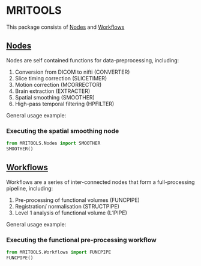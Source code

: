 # MRITOOLS
This package consists of [Nodes](/Nodes) and [Workflows](/Workflows)

## [Nodes](/Nodes)
Nodes are self contained functions for data-preprocessing, including:
1. Conversion from DICOM to nifti (CONVERTER)
2. Slice timing correction (SLICETIMER)
3. Motion correction (MCORRECTOR)
4. Brain extraction (EXTRACTER)
5. Spatial smoothing (SMOOTHER)
6. High-pass temporal filtering (HPFILTER)

General usage example:

### Executing the spatial smoothing node
```python
from MRITOOLS.Nodes import SMOOTHER
SMOOTHER()
```

## [Workflows](/Workflows)

Workflows are a series of inter-connected nodes that form a full-processing pipeline, including:
1. Pre-processing of functional volumes (FUNCPIPE)
2. Registration/ normalisation (STRUCTPIPE)
3. Level 1 analysis of functional volume (L1PIPE)

General usage example:

### Executing the functional pre-processing workflow
```python
from MRITOOLS.Workflows import FUNCPIPE
FUNCPIPE()
```





